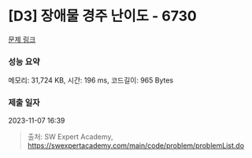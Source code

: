 # [D3] 장애물 경주 난이도 - 6730 

[문제 링크](https://swexpertacademy.com/main/code/problem/problemDetail.do?contestProbId=AWefy5x65PoDFAUh) 

### 성능 요약

메모리: 31,724 KB, 시간: 196 ms, 코드길이: 965 Bytes

### 제출 일자

2023-11-07 16:39



> 출처: SW Expert Academy, https://swexpertacademy.com/main/code/problem/problemList.do